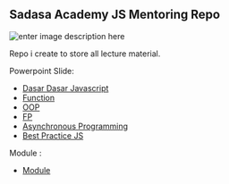 ## Sadasa Academy JS Mentoring Repo

![enter image description here](https://media4.giphy.com/media/l7ljxmC2fKxCBdDWxs/giphy.gif?cid=ecf05e47q4073a4bn30a5h1a6xy9ebqlkxkmu4ixg49nvn5k&rid=giphy.gif&ct=g)

Repo i create to store all lecture material.

Powerpoint Slide:

- [Dasar Dasar Javascript](https://docs.google.com/presentation/d/1l5QpF4tJtgxJX9DJPj6L0PY7XTtqgixM5Bo2SdZBEm8/edit?usp=sharing)
- [Function](https://docs.google.com/presentation/d/1qwyy7Eb_aQ4GA5uKx3dBGmFeUR1fs5NZW3-YTzsCIgE/edit?usp=sharing)
- [OOP](https://docs.google.com/presentation/d/13bFQeKvy9rka1t8U8Py0HtFdP7gmO5vuCYx9WnhFeps/edit?usp=sharing)
- [FP](https://docs.google.com/presentation/d/1s73dIfX73joV3hggWvm62q1nP3vafoNtFDnQiAAiPWY/edit?usp=sharing)
- [Asynchronous Programming](https://docs.google.com/presentation/d/18vZTpckDJ_E9LiJ_bDzNwJLS87cnT1xbl6P8rPzA0gc/edit?usp=sharing)
- [Best Practice JS](https://docs.google.com/presentation/d/1oh5PAQhkQ9i1RgPSjHXT0C-CzfyHjkPh-7XKGzz0b_4/edit?usp=sharing)

Module :

- [Module](https://www.notion.so/Modul-9965d3929fa24ba6bc1a103d266e1dfd)
